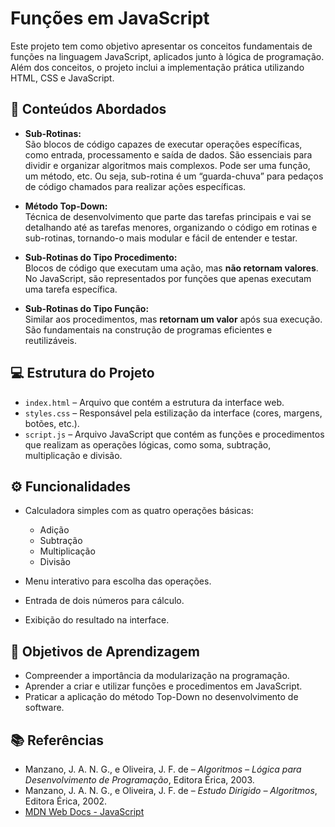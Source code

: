 # Funções em JavaScript

Este projeto tem como objetivo apresentar os conceitos fundamentais de funções na linguagem JavaScript, aplicados junto à lógica de programação. Além dos conceitos, o projeto inclui a implementação prática utilizando HTML, CSS e JavaScript.

## 🧠 Conteúdos Abordados

- **Sub-Rotinas:**  
  São blocos de código capazes de executar operações específicas, como entrada, processamento e saída de dados. São essenciais para dividir e organizar algoritmos mais complexos. Pode ser uma função, um método, etc. Ou seja, sub-rotina é um “guarda-chuva” para pedaços de código chamados para realizar ações específicas.



- **Método Top-Down:**  
  Técnica de desenvolvimento que parte das tarefas principais e vai se detalhando até as tarefas menores, organizando o código em rotinas e sub-rotinas, tornando-o mais modular e fácil de entender e testar.

- **Sub-Rotinas do Tipo Procedimento:**  
  Blocos de código que executam uma ação, mas **não retornam valores**. No JavaScript, são representados por funções que apenas executam uma tarefa específica.

- **Sub-Rotinas do Tipo Função:**  
  Similar aos procedimentos, mas **retornam um valor** após sua execução. São fundamentais na construção de programas eficientes e reutilizáveis.

## 💻 Estrutura do Projeto

- `index.html` – Arquivo que contém a estrutura da interface web.
- `styles.css` – Responsável pela estilização da interface (cores, margens, botões, etc.).
- `script.js` – Arquivo JavaScript que contém as funções e procedimentos que realizam as operações lógicas, como soma, subtração, multiplicação e divisão.

## ⚙️ Funcionalidades

- Calculadora simples com as quatro operações básicas:
  - Adição
  - Subtração
  - Multiplicação
  - Divisão

- Menu interativo para escolha das operações.
- Entrada de dois números para cálculo.
- Exibição do resultado na interface.

## 🎯 Objetivos de Aprendizagem

- Compreender a importância da modularização na programação.
- Aprender a criar e utilizar funções e procedimentos em JavaScript.
- Praticar a aplicação do método Top-Down no desenvolvimento de software.

## 📚 Referências

- Manzano, J. A. N. G., e Oliveira, J. F. de – *Algoritmos – Lógica para Desenvolvimento de Programação*, Editora Érica, 2003.
- Manzano, J. A. N. G., e Oliveira, J. F. de – *Estudo Dirigido – Algoritmos*, Editora Érica, 2002.
- [MDN Web Docs - JavaScript](https://developer.mozilla.org/pt-BR/docs/Web/JavaScript)

